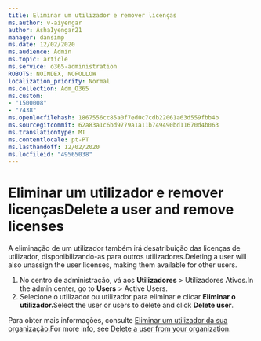 ```yaml
---
title: Eliminar um utilizador e remover licenças
ms.author: v-aiyengar
author: AshaIyengar21
manager: dansimp
ms.date: 12/02/2020
ms.audience: Admin
ms.topic: article
ms.service: o365-administration
ROBOTS: NOINDEX, NOFOLLOW
localization_priority: Normal
ms.collection: Adm_O365
ms.custom:
- "1500008"
- "7438"
ms.openlocfilehash: 1867556cc85a0f7ed0c7cdb22061a63d559fbb4b
ms.sourcegitcommit: 62a83a1c6bd9779a1a11b749490bd11670d4b063
ms.translationtype: MT
ms.contentlocale: pt-PT
ms.lasthandoff: 12/02/2020
ms.locfileid: "49565038"
---
```

# <a name="delete-a-user-and-remove-licenses"></a><span data-ttu-id="d8ede-102">Eliminar um utilizador e remover licenças</span><span class="sxs-lookup"><span data-stu-id="d8ede-102">Delete a user and remove licenses</span></span>

<span data-ttu-id="d8ede-103">A eliminação de um utilizador também irá desatribuição das licenças de utilizador, disponibilizando-as para outros utilizadores.</span><span class="sxs-lookup"><span data-stu-id="d8ede-103">Deleting a user will also unassign the user licenses, making them available for other users.</span></span> 
1. <span data-ttu-id="d8ede-104">No centro de administração, vá aos **Utilizadores** > Utilizadores Ativos.</span><span class="sxs-lookup"><span data-stu-id="d8ede-104">In the admin center, go to **Users** > Active Users.</span></span>
1. <span data-ttu-id="d8ede-105">Selecione o utilizador ou utilizador para eliminar e clicar **Eliminar o utilizador.**</span><span class="sxs-lookup"><span data-stu-id="d8ede-105">Select the user or users to delete and click **Delete user**.</span></span>

<span data-ttu-id="d8ede-106">Para obter mais informações, consulte [Eliminar um utilizador da sua organização.](https://docs.microsoft.com/microsoft-365/admin/add-users/delete-a-user)</span><span class="sxs-lookup"><span data-stu-id="d8ede-106">For more info, see [Delete a user from your organization](https://docs.microsoft.com/microsoft-365/admin/add-users/delete-a-user).</span></span> 